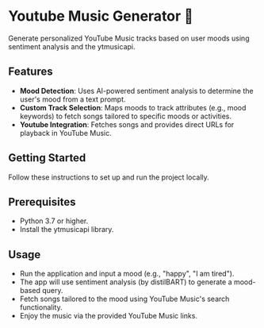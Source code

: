 # Youtube Music Generator 🎵
Generate personalized YouTube Music tracks based on user moods using sentiment analysis and the ytmusicapi.

## Features
- **Mood Detection**: Uses AI-powered sentiment analysis to determine the user's mood from a text prompt.
- **Custom Track Selection**: Maps moods to track attributes (e.g., mood keywords) to fetch songs tailored to specific moods or activities.
- **Youtube Integration**: Fetches songs and provides direct URLs for playback in YouTube Music.

## Getting Started
Follow these instructions to set up and run the project locally.

## Prerequisites
- Python 3.7 or higher.
- Install the ytmusicapi library.

## Usage
- Run the application and input a mood (e.g., "happy", "I am tired").
- The app will use sentiment analysis (by distilBART) to generate a mood-based query.
- Fetch songs tailored to the mood using YouTube Music's search functionality.
- Enjoy the music via the provided YouTube Music links.

